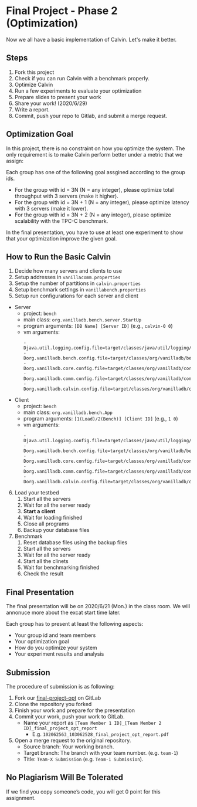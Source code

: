 # Final Project - Phase 2 (Optimization)

Now we all have a basic implementation of Calvin. Let's make it better.

## Steps

1. Fork this project
2. Check if you can run Calvin with a benchmark properly.
3. Optimize Calvin
4. Run a few experiments to evaluate your optimization
5. Prepare slides to present your work
6. Share your work! (2020/6/29)
7. Write a report.
8. Commit, push your repo to Gitlab, and submit a merge request.

## Optimization Goal

In this project, there is no constraint on how you optimize the system. The only requirement is to make Calvin perform better under a metric that we assign:

Each group has one of the following goal assgined according to the group ids.

- For the group with id = 3N (N = any integer), please optimize total throughput with 3 servers (make it higher).
- For the group with id = 3N + 1 (N = any integer), please optimize latency with 3 servers (make it lower).
- For the group with id = 3N + 2 (N = any integer), please optimize scalability with the TPC-C benchmark.

In the final presentation, you have to use at least one experiment to show that your optimization improve the given goal.

## How to Run the Basic Calvin

1. Decide how many servers and clients to use
2. Setup addresses in `vanillacomm.properties`
3. Setup the number of partitions in `calvin.properties`
4. Setup benchmark settings in `vanillabench.properties`
5. Setup run configurations for each server and client
  - Server
    - project: `bench`
    - main class: `org.vanilladb.bench.server.StartUp`
    - program arguments: `[DB Name] [Server ID]` (e.g., `calvin-0 0`)
    - vm arguments:
      ```
      -Djava.util.logging.config.file=target/classes/java/util/logging/logging.properties
      -Dorg.vanilladb.bench.config.file=target/classes/org/vanilladb/bench/vanillabench.properties
      -Dorg.vanilladb.core.config.file=target/classes/org/vanilladb/core/vanilladb.properties
      -Dorg.vanilladb.comm.config.file=target/classes/org/vanilladb/comm/vanillacomm.properties
      -Dorg.vanilladb.calvin.config.file=target/classes/org/vanilladb/calvin/calvin.properties
      ```
  - Client
    - project: `bench`
    - main class: `org.vanilladb.bench.App`
    - program arguments: `[1(Load)/2(Bench)] [Client ID]` (e.g., `1 0`)
    - vm arguments:
      ```
      -Djava.util.logging.config.file=target/classes/java/util/logging/logging.properties
      -Dorg.vanilladb.bench.config.file=target/classes/org/vanilladb/bench/vanillabench.properties
      -Dorg.vanilladb.core.config.file=target/classes/org/vanilladb/core/vanilladb.properties
      -Dorg.vanilladb.comm.config.file=target/classes/org/vanilladb/comm/vanillacomm.properties
      -Dorg.vanilladb.calvin.config.file=target/classes/org/vanilladb/calvin/calvin.properties
      ```
6. Load your testbed
   1. Start all the servers
   2. Wait for all the server ready
   3. **Start a client**
   4. Wait for loading finished
   5. Close all programs
   6. Backup your database files
7. Benchmark
   1. Reset database files using the backup files
   2. Start all the servers
   3. Wait for all the server ready
   4. Start all the clinets
   5. Wait for benchmarking finished
   6. Check the result

## Final Presentation

The final presentation will be on 2020/6/21 (Mon.) in the class room. We will annonuce more about the excat start time later.

Each group has to present at least the following aspects:

- Your group id and team members
- Your optimization goal
- How do you optimize your system
- Your experiment results and analysis

## Submission

The procedure of submission is as following:

1. Fork our [final-project-opt](https://shwu10.cs.nthu.edu.tw/courses/databases/2020-spring/db20-final-project-opt) on GitLab
2. Clone the repository you forked
3. Finish your work and prepare for the presentation
4. Commit your work, push your work to GitLab.
   - Name your report as `[Team Member 1 ID]_[Team Member 2 ID]_final_project_opt_report`
     - E.g. `102062563_103062528_final_project_opt_report.pdf`
5. Open a merge request to the original repository.
   - Source branch: Your working branch.
   - Target branch: The branch with your team number. (e.g. `team-1`)
   - Title: `Team-X Submission` (e.g. `Team-1 Submission`).

## No Plagiarism Will Be Tolerated

If we find you copy someone’s code, you will get 0 point for this assignment.
